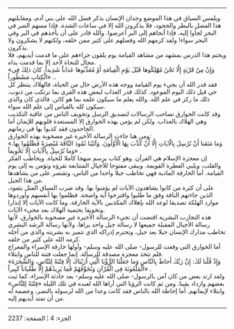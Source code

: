 ------------------------------------------------------------------------

ويلمس السياق في هذا الموضع وجدان الإنسان بذكر فضل الله على بني آدم،
ومقابلتهم هذا الفضل بالبطر والجحود، فلا يذكرون الله إلا في ساعات الشدة.
فإذا مسهم الضر في البحر لجأوا إليه. فإذا أنجاهم إلى البر أعرضوا. والله
قادر على أن يأخذهم في البر وفي البحر سواء! ولقد كرمهم الله وفضلهم على
كثير ممن خلقه، ولكنهم لا يشكرون ولا يذكرون.  
ويختم هذا الدرس بمشهد من مشاهد القيامة يوم يلقون جزاءهم على ما قدمت
أيديهم، فلا مجال للنجاة لأحد إلا بما قدمت يداه.  
«وَإِنْ مِنْ قَرْيَةٍ إِلَّا نَحْنُ مُهْلِكُوها قَبْلَ يَوْمِ الْقِيامَةِ أَوْ مُعَذِّبُوها عَذاباً شَدِيداً. كانَ
ذلِكَ فِي الْكِتابِ مَسْطُوراً» ..  
فقد قدر الله أن يجيء يوم القيامة ووجه هذه الأرض خال من الحياة، فالهلاك
ينتظر كل حي قبل ذلك اليوم الموعود. كذلك قدر العذاب لبعض هذه القرى بما
ترتكب من ذنوب. ذلك ما ركز في علم الله. والله يعلم ما سيكون علمه بما هو
كائن. فالذي كان والذي سيكون كله بالقياس إلى علم الله سواء.  
وقد كانت الخوارق تصاحب الرسالات لتصديق الرسل وتخويف الناس من عاقبة
التكذيب وهي الهلاك بالعذاب. ولكن لم يؤمن بهذه الخوارق إلا المستعدة
قلوبهم للإيمان أما الجاحدون فقد كذبوا بها في زمانهم.  
ومن هنا جاءت الرسالة الأخيرة غير مصحوبة بهذه الخوارق:  
«وَما مَنَعَنا أَنْ نُرْسِلَ بِالْآياتِ إِلَّا أَنْ كَذَّبَ بِهَا الْأَوَّلُونَ. وَآتَيْنا ثَمُودَ النَّاقَةَ
مُبْصِرَةً فَظَلَمُوا بِها. وَما نُرْسِلُ بِالْآياتِ إِلَّا تَخْوِيفاً» .  
إن معجزة الإسلام هي القرآن. وهو كتاب يرسم منهجا كاملا للحياة. ويخاطب
الفكر والقلب، ويلبي الفطرة القويمة. ويبقى مفتوحا للأجيال المتتابعة تقرؤه
وتؤمن به إلى يوم القيامة. أما الخارقة المادية فهي تخاطب جيلا واحدا من
الناس، وتقتصر على من يشاهدها من هذا الجيل.  
على أن كثرة من كانوا يشاهدون الآيات لم يؤمنوا بها. وقد ضرب السياق المثل
بثمود، الذين جاءتهم الناقة وفق ما طلبوا واقترحوا آية واضحة. فظلموا بها
أنفسهم وأوردوها موارد الهلكة تصديقا لوعد الله بإهلاك المكذبين بالآية
الخارقة. وما كانت الآيات إلا إنذارا وتخويفا بحتمية الهلاك بعد مجيء
الآيات.  
هذه التجارب البشرية اقتضت أن تجيء الرسالة الأخيرة غير مصحوبة بالخوارق.
لأنها رسالة الأجيال المقبلة جميعها لا رسالة جيل واحد يراها. ولأنها رسالة
الرشد البشري تخاطب مدارك الإنسان جيلا بعد جيل، وتحترم إدراكه الذي تتميز
به بشريته والذي من أجله كرمه الله على كثير من خلقه.  
أما الخوارق التي وقعت للرسول- صلى الله عليه وسلم- وأولها خارقة الإسراء
والمعراج فلم تتخذ معجزة مصدقة للرسالة. إنما جعلت فتنة للناس وابتلاء.  
«وَإِذْ قُلْنا لَكَ: إِنَّ رَبَّكَ أَحاطَ بِالنَّاسِ وَما جَعَلْنَا الرُّؤْيَا الَّتِي أَرَيْناكَ إِلَّا فِتْنَةً
لِلنَّاسِ، وَالشَّجَرَةَ الْمَلْعُونَةَ فِي الْقُرْآنِ وَنُخَوِّفُهُمْ فَما يَزِيدُهُمْ إِلَّا طُغْياناً كَبِيراً»
.  
ولقد ارتد بعض من كان آمن بالرسول- صلى الله عليه وسلم- بعد حادثة الإسراء،
كما ثبت بعضهم وازداد يقينا. ومن ثم كانت الرؤيا التي أراها الله لعبده في
تلك الليلة «فِتْنَةً لِلنَّاسِ» وابتلاء لإيمانهم. أما إحاطة الله بالناس فقد كانت
وعدا من الله لرسوله بالنصر، وعصمة له من أن تمتد أيديهم إليه.

------------------------------------------------------------------------

الجزء: 4 ¦ الصفحة: 2237
